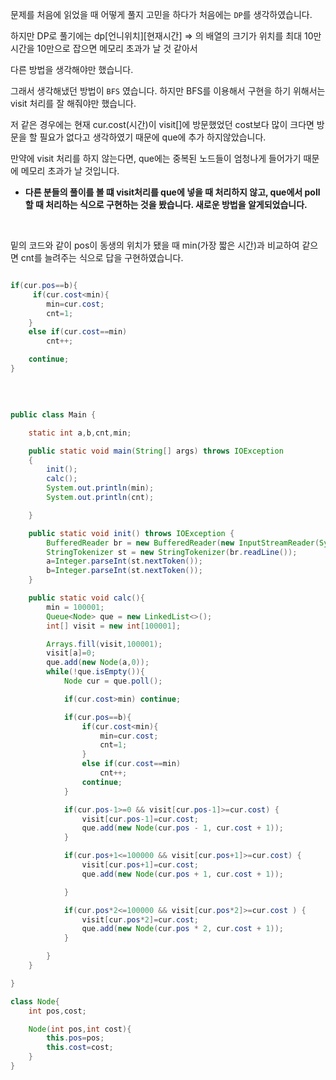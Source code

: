 문제를 처음에 읽었을 때 어떻게 풀지 고민을 하다가 처음에는 `DP`를 생각하였습니다.

하지만 DP로 풀기에는 dp[언니위치][현재시간] => 의 배열의 크기가 위치를 최대 10만 시간을 10만으로 잡으면 메모리 초과가 날 것 같아서

다른 방법을 생각해야만 했습니다.

그래서 생각해냈던 방법이 `BFS` 였습니다. 하지만 BFS를 이용해서 구현을 하기 위해서는 visit 처리를 잘 해줘야만 했습니다.

저 같은 경우에는 현재 cur.cost(시간)이 visit[]에 방문했었던 cost보다 많이 크다면 방문을 할 필요가 없다고 생각하였기 때문에 que에 추가 하지않았습니다.

만약에 visit 처리를 하지 않는다면, que에는 중복된 노드들이 엄청나게 들어가기 때문에 메모리 초과가 날 것입니다.


+ **다른 분들의 풀이를 볼 떄 visit처리를 que에 넣을 때 처리하지 않고, que에서 poll할 때 처리하는 식으로 구현하는 것을 봤습니다. 새로운 방법을 알게되었습니다.**

<br/>

밑의 코드와 같이 pos이 동생의 위치가 됐을 때 min(가장 짧은 시간)과 비교하여 같으면 cnt를 늘려주는 식으로 답을 구현하였습니다.

```java

if(cur.pos==b){
     if(cur.cost<min){
        min=cur.cost;
        cnt=1;
    }
    else if(cur.cost==min)
        cnt++;

    continue;
}

```

<br/>

```java

public class Main {

    static int a,b,cnt,min;

    public static void main(String[] args) throws IOException
    {
        init();
        calc();
        System.out.println(min);
        System.out.println(cnt);

    }

    public static void init() throws IOException {
        BufferedReader br = new BufferedReader(new InputStreamReader(System.in));
        StringTokenizer st = new StringTokenizer(br.readLine());
        a=Integer.parseInt(st.nextToken());
        b=Integer.parseInt(st.nextToken());
    }

    public static void calc(){
        min = 100001;
        Queue<Node> que = new LinkedList<>();
        int[] visit = new int[100001];

        Arrays.fill(visit,100001);
        visit[a]=0;
        que.add(new Node(a,0));
        while(!que.isEmpty()){
            Node cur = que.poll();

            if(cur.cost>min) continue;

            if(cur.pos==b){
                if(cur.cost<min){
                    min=cur.cost;
                    cnt=1;
                }
                else if(cur.cost==min)
                    cnt++;
                continue;
            }

            if(cur.pos-1>=0 && visit[cur.pos-1]>=cur.cost) {
                visit[cur.pos-1]=cur.cost;
                que.add(new Node(cur.pos - 1, cur.cost + 1));
            }

            if(cur.pos+1<=100000 && visit[cur.pos+1]>=cur.cost) {
                visit[cur.pos+1]=cur.cost;
                que.add(new Node(cur.pos + 1, cur.cost + 1));

            }

            if(cur.pos*2<=100000 && visit[cur.pos*2]>=cur.cost ) {
                visit[cur.pos*2]=cur.cost;
                que.add(new Node(cur.pos * 2, cur.cost + 1));
            }

        }
    }

}

class Node{
    int pos,cost;

    Node(int pos,int cost){
        this.pos=pos;
        this.cost=cost;
    }
}

```